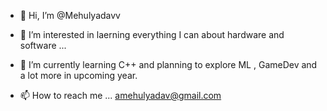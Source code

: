 - 👋 Hi, I’m @Mehulyadavv
- 👀 I’m interested in laerning everything I can about hardware and software  ...
- 🌱 I’m currently learning C++ and planning to explore ML , GameDev and a lot  more in upcoming year. 

- 📫 How to reach me ... amehulyadav@gmail.com 


<!---
Mehulyadavv/Mehulyadavv is a ✨ special ✨ repository because its `README.md` (this file) appears on your GitHub profile.
You can click the Preview link to take a look at your changes.
--->
